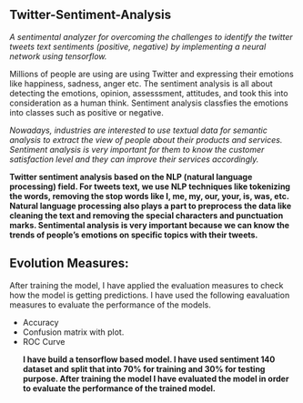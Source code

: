 ## Twitter-Sentiment-Analysis
*<p>A sentimental analyzer for overcoming the challenges to identify the twitter tweets text sentiments (positive, negative) by implementing a neural network using tensorflow.</p>*
Millions of people are using are using Twitter and expressing their emotions like happiness, sadness, anger etc. The sentiment analysis is all about detecting the emotions, opinion, assesssment, attitudes, and took this into consideration as a human think. Sentiment analysis classfies the emotions into classes such as positive or negative.
*<p>Nowadays, industries are interested to use textual data for semantic analysis to extract the view of people about their products and services. Sentiment analysis is very important for them to know the customer satisfaction level and they can improve their services accordingly.</p>*
**<p>Twitter sentiment analysis based on the NLP (natural language processing) field. For tweets text, we use NLP techniques like tokenizing the words, removing the stop words like I, me, my, our, your, is, was, etc. Natural language processing also plays a part to preprocess the data like cleaning the text and removing the special characters and punctuation marks. Sentimental analysis is very important because we can know the trends of people’s emotions on specific topics with their tweets.</p>**
## Evolution Measures:
After training the model, I have applied the evaluation measures to check how the model is getting predictions. I have used the following eavaluation measures to evaluate the performance of the models.
* Accuracy
* Confusion matrix with plot.
* ROC Curve 
**<p>I have build a tensorflow based model. I have used sentiment 140 dataset and split that into 70% for training and 30% for testing purpose. After training the model I have evaluated the model in order to evaluate the performance of the trained model.</p>**

